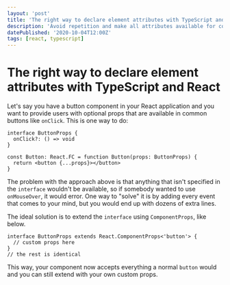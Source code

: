 ```yaml
---
layout: 'post'
title: 'The right way to declare element attributes with TypeScript and React'
description: 'Avoid repetition and make all attributes available for components'
datePublished: '2020-10-04T12:00Z'
tags: [react, typescript]
---
```


# The right way to declare element attributes with TypeScript and React

Let's say you have a button component in your React application and you want to provide users with optional props that are available in common buttons like `onClick`. This is one way to do:

```tsx
interface ButtonProps {
  onClick?: () => void
}

const Button: React.FC = function Button(props: ButtonProps) {
  return <button {...props}></button>
}
```

The problem with the approach above is that anything that isn't specified in the `interface` wouldn't be available, so if somebody wanted to use `onMouseOver`, it would error. One way to "solve" it is by adding every event that comes to your mind, but you would end up with dozens of extra lines.

The ideal solution is to extend the `interface` using `ComponentProps`, like below.

```tsx
interface ButtonProps extends React.ComponentProps<'button'> {
  // custom props here
}
// the rest is identical
```

This way, your component now accepts everything a normal `button` would and you can still extend with your own custom props.